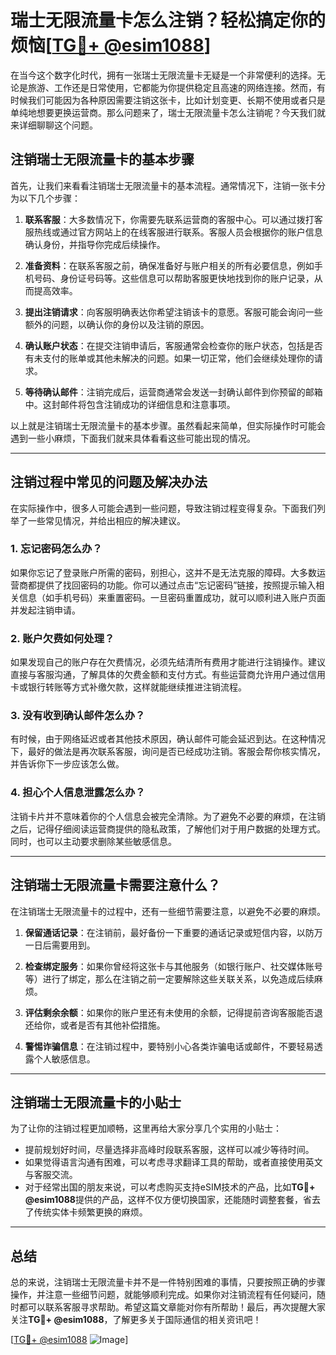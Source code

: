 # 瑞士无限流量卡怎么注销？轻松搞定你的烦恼[[TG💪+ @esim1088](https://t.me/s/esim1088)]

在当今这个数字化时代，拥有一张瑞士无限流量卡无疑是一个非常便利的选择。无论是旅游、工作还是日常使用，它都能为你提供稳定且高速的网络连接。然而，有时候我们可能因为各种原因需要注销这张卡，比如计划变更、长期不使用或者只是单纯地想要更换运营商。那么问题来了，瑞士无限流量卡怎么注销呢？今天我们就来详细聊聊这个问题。

## 注销瑞士无限流量卡的基本步骤

首先，让我们来看看注销瑞士无限流量卡的基本流程。通常情况下，注销一张卡分为以下几个步骤：

1. **联系客服**：大多数情况下，你需要先联系运营商的客服中心。可以通过拨打客服热线或通过官方网站上的在线客服进行联系。客服人员会根据你的账户信息确认身份，并指导你完成后续操作。

2. **准备资料**：在联系客服之前，确保准备好与账户相关的所有必要信息，例如手机号码、身份证号码等。这些信息可以帮助客服更快地找到你的账户记录，从而提高效率。

3. **提出注销请求**：向客服明确表达你希望注销该卡的意愿。客服可能会询问一些额外的问题，以确认你的身份以及注销的原因。

4. **确认账户状态**：在提交注销申请后，客服通常会检查你的账户状态，包括是否有未支付的账单或其他未解决的问题。如果一切正常，他们会继续处理你的请求。

5. **等待确认邮件**：注销完成后，运营商通常会发送一封确认邮件到你预留的邮箱中。这封邮件将包含注销成功的详细信息和注意事项。

以上就是注销瑞士无限流量卡的基本步骤。虽然看起来简单，但实际操作时可能会遇到一些小麻烦，下面我们就来具体看看这些可能出现的情况。

---

## 注销过程中常见的问题及解决办法

在实际操作中，很多人可能会遇到一些问题，导致注销过程变得复杂。下面我们列举了一些常见情况，并给出相应的解决建议。

### 1. **忘记密码怎么办？**

如果你忘记了登录账户所需的密码，别担心，这并不是无法克服的障碍。大多数运营商都提供了找回密码的功能。你可以通过点击“忘记密码”链接，按照提示输入相关信息（如手机号码）来重置密码。一旦密码重置成功，就可以顺利进入账户页面并发起注销申请。

### 2. **账户欠费如何处理？**

如果发现自己的账户存在欠费情况，必须先结清所有费用才能进行注销操作。建议直接与客服沟通，了解具体的欠费金额和支付方式。有些运营商允许用户通过信用卡或银行转账等方式补缴欠款，这样就能继续推进注销流程。

### 3. **没有收到确认邮件怎么办？**

有时候，由于网络延迟或者其他技术原因，确认邮件可能会延迟到达。在这种情况下，最好的做法是再次联系客服，询问是否已经成功注销。客服会帮你核实情况，并告诉你下一步应该怎么做。

### 4. **担心个人信息泄露怎么办？**

注销卡片并不意味着你的个人信息会被完全清除。为了避免不必要的麻烦，在注销之后，记得仔细阅读运营商提供的隐私政策，了解他们对于用户数据的处理方式。同时，也可以主动要求删除某些敏感信息。

---

## 注销瑞士无限流量卡需要注意什么？

在注销瑞士无限流量卡的过程中，还有一些细节需要注意，以避免不必要的麻烦。

1. **保留通话记录**：在注销前，最好备份一下重要的通话记录或短信内容，以防万一日后需要用到。

2. **检查绑定服务**：如果你曾经将这张卡与其他服务（如银行账户、社交媒体账号等）进行了绑定，那么在注销之前一定要解除这些关联关系，以免造成后续麻烦。

3. **评估剩余余额**：如果你的账户里还有未使用的余额，记得提前咨询客服能否退还给你，或者是否有其他补偿措施。

4. **警惕诈骗信息**：在注销过程中，要特别小心各类诈骗电话或邮件，不要轻易透露个人敏感信息。

---

## 注销瑞士无限流量卡的小贴士

为了让你的注销过程更加顺畅，这里再给大家分享几个实用的小贴士：

- 提前规划好时间，尽量选择非高峰时段联系客服，这样可以减少等待时间。
- 如果觉得语言沟通有困难，可以考虑寻求翻译工具的帮助，或者直接使用英文与客服交流。
- 对于经常出国的朋友来说，可以考虑购买支持eSIM技术的产品，比如**TG💪+ @esim1088**提供的产品，这样不仅方便切换国家，还能随时调整套餐，省去了传统实体卡频繁更换的麻烦。

---

## 总结

总的来说，注销瑞士无限流量卡并不是一件特别困难的事情，只要按照正确的步骤操作，并注意一些细节问题，就能够顺利完成。如果你对注销流程有任何疑问，随时都可以联系客服寻求帮助。希望这篇文章能对你有所帮助！最后，再次提醒大家关注**TG💪+ @esim1088**，了解更多关于国际通信的相关资讯吧！

[[TG💪+ @esim1088](https://t.me/s/esim1088) ![Image](https://i.postimg.cc/4NQfJmqS/Snipaste-2025-05-13-00-14-12.png)]